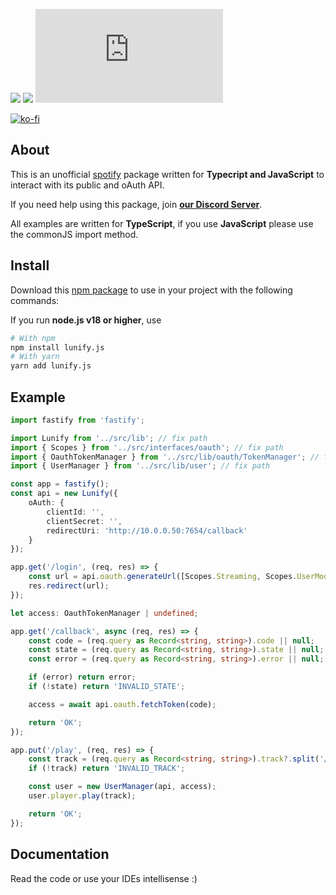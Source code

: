 [![](https://img.shields.io/discord/828676951023550495?color=5865F2&logo=discord&logoColor=white)](https://lunish.nl/support)
![](https://img.shields.io/npm/dt/lunify.js.svg?maxAge=3600)
![](https://img.shields.io/npm/v/lunify.js?maxAge=3600)

[![ko-fi](https://ko-fi.com/img/githubbutton_sm.svg)](https://ko-fi.com/I3I6AFVAP)

## About
This is an unofficial [spotify](https://developer.spotify.com) package written for **Typecript and JavaScript** to interact with its public and oAuth API.

If you need help using this package, join **[our Discord Server](https://discord.com/invite/yYd6YKHQZH)**.

All examples are written for **TypeScript**, if you use **JavaScript** please use the commonJS import method.

## Install
Download this [npm package](https://www.npmjs.com/package/lunify.js) to use in your project with the following commands:

If you run **node.js v18 or higher**, use
```bash
# With npm
npm install lunify.js
# With yarn
yarn add lunify.js
```

## Example
```ts
import fastify from 'fastify';

import Lunify from '../src/lib'; // fix path
import { Scopes } from '../src/interfaces/oauth'; // fix path
import { OauthTokenManager } from '../src/lib/oauth/TokenManager'; // fix path
import { UserManager } from '../src/lib/user'; // fix path

const app = fastify();
const api = new Lunify({
    oAuth: {
        clientId: '',
        clientSecret: '',
        redirectUri: 'http://10.0.0.50:7654/callback'
    }
});

app.get('/login', (req, res) => {
    const url = api.oauth.generateUrl([Scopes.Streaming, Scopes.UserModifyPlaybackState, Scopes.UserReadPlaybackState]);
    res.redirect(url);
});

let access: OauthTokenManager | undefined;

app.get('/callback', async (req, res) => {
    const code = (req.query as Record<string, string>).code || null;
    const state = (req.query as Record<string, string>).state || null;
    const error = (req.query as Record<string, string>).error || null;

    if (error) return error;
    if (!state) return 'INVALID_STATE';

    access = await api.oauth.fetchToken(code);

    return 'OK';
});

app.put('/play', (req, res) => {
    const track = (req.query as Record<string, string>).track?.split('/track/')?.[1];
    if (!track) return 'INVALID_TRACK';

    const user = new UserManager(api, access);
    user.player.play(track);

    return 'OK';
});
```

## Documentation
Read the code or use your IDEs intellisense :) 